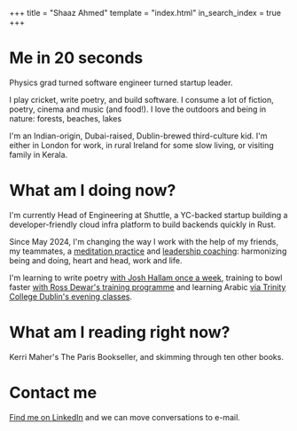 +++
title = "Shaaz Ahmed"
template = "index.html"
in_search_index = true
+++

# Me in 20 seconds

Physics grad turned software engineer turned startup leader. 

I play cricket, write poetry, and build software. I consume a lot of fiction, poetry, cinema and music (and food!). I love the outdoors and being in nature: forests, beaches, lakes

I'm an Indian-origin, Dubai-raised, Dublin-brewed third-culture kid. I'm either in London for work, in rural Ireland for some slow living, or visiting family in Kerala.


# What am I doing now?

I'm currently Head of Engineering at Shuttle, a YC-backed startup building a developer-friendly cloud infra platform to build backends quickly in Rust. 

Since May 2024, I'm changing the way I work with the help of my friends, my teammates, a [meditation practice](https://arnaudsaintpaul.com/) and [leadership coaching](https://arnaudsaintpaul.com/): harmonizing being and doing, heart and head, work and life. 

I'm learning to write poetry [with Josh Hallam once a week](https://ko-fi.com/wordspace), training to bowl faster [with Ross Dewar's training programme](https://cricketstrength.com/) and learning Arabic [via Trinity College Dublin's evening classes](https://www.tcd.ie/nmes/courses/evening-course/arabic/#:~:text=Course%20Fee,will%20be%20organised%20for%20you).

# What am I reading right now?

Kerri Maher's The Paris Bookseller, and skimming through ten other books. 


# Contact me

[Find me on LinkedIn](https://www.linkedin.com/in/shaaza) and we can move conversations to e-mail.
